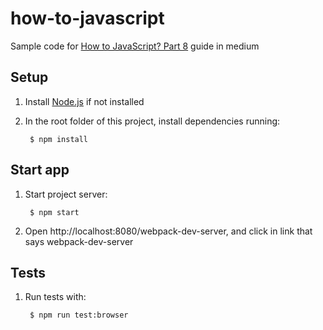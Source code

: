 # how-to-javascript

Sample code for [How to JavaScript? Part 8]() guide in medium

## Setup

1. Install [Node.js](https://nodejs.org/) if not installed

2. In the root folder of this project, install dependencies running:

        $ npm install

## Start app

1. Start project server:

        $ npm start

2. Open http://localhost:8080/webpack-dev-server, and click in link that says webpack-dev-server

## Tests

1. Run tests with:

        $ npm run test:browser